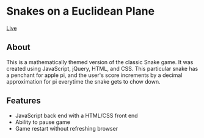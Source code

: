 # Snakes on a Euclidean Plane

[Live](http://ryancouto.com/snake)

## About
This is a mathematically themed version of the classic Snake game. 
It was created using JavaScript, jQuery, HTML, and CSS. This particular
snake has a penchant for apple pi, and the user's score increments by a
decimal approximation for pi everytime the snake gets to chow down.

## Features
* JavaScript back end with a HTML/CSS front end
* Ability to pause game
* Game restart without refreshing browser

